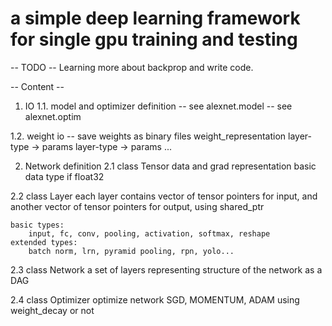 # a simple deep learning framework for single gpu training and testing

-- TODO --
Learning more about backprop and write code.

-- Content -- 
1. IO
1.1. model and optimizer definition
	-- see alexnet.model
	-- see alexnet.optim

1.2. weight io
	-- save weights as binary files
	weight_representation
	layer-type -> params
	layer-type -> params
	...

2. Network definition
2.1 class Tensor
	data and grad representation
	basic data type if float32 

2.2 class Layer
	each layer contains vector of tensor pointers for input, and another
	vector of tensor pointers for output, using shared_ptr

	basic types:
		input, fc, conv, pooling, activation, softmax, reshape
	extended types:
		batch norm, lrn, pyramid pooling, rpn, yolo...

2.3 class Network
	a set of layers representing structure of the network as a DAG

2.4 class Optimizer
	optimize network
	SGD, MOMENTUM, ADAM
	using weight_decay or not


	


